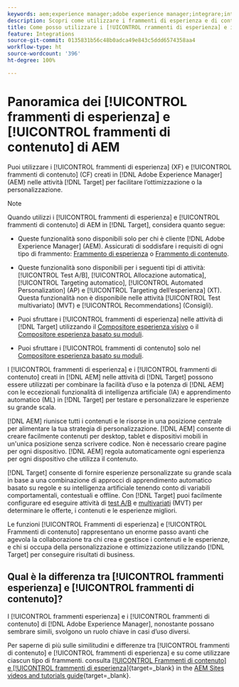 ```yaml
---
keywords: aem;experience manager;adobe experience manager;integrare;integrazione;frammenti di esperienza;frammenti di contenuto
description: Scopri come utilizzare i frammenti di esperienza e di contenuto di [!DNL Adobe Experience Manager] nelle attività [!DNL Adobe Target] .
title: Come posso utilizzare i [!UICONTROL rrammenti di esperienza] e i [!UICONTROL rammenti di contenuto] di [!DNL Adobe Experience Manager] (AEM) ?
feature: Integrations
source-git-commit: 0135831b56c48b0adca49e843c5ddd6574358aa4
workflow-type: ht
source-wordcount: '396'
ht-degree: 100%

---
```


# Panoramica dei [!UICONTROL frammenti di esperienza] e [!UICONTROL frammenti di contenuto] di AEM

Puoi utilizzare i [!UICONTROL frammenti di esperienza] (XF) e [!UICONTROL frammenti di contenuto] (CF) creati in [!DNL Adobe Experience Manager] (AEM) nelle attività [!DNL Target] per facilitare l’ottimizzazione o la personalizzazione.

>[!NOTE]
>
>Quando utilizzi i [!UICONTROL frammenti di esperienza] e [!UICONTROL frammenti di contenuto] di AEM in [!DNL Target], considera quanto segue:
> 
>* Queste funzionalità sono disponibili solo per chi è cliente [!DNL Adobe Experience Manager] (AEM). Assicurati di soddisfare i requisiti di ogni tipo di frammento: [Frammento di esperienza](/help/main/c-integrating-target-with-mac/aem/experience-fragments-aem.md#requirements) o [Frammento di contenuto](/help/main/c-integrating-target-with-mac/aem/content-fragments-aem.md#requirements).
>
>* Queste funzionalità sono disponibili per i seguenti tipi di attività: [!UICONTROL Test A/B], [!UICONTROL Allocazione automatica], [!UICONTROL Targeting automatico], [!UICONTROL Automated Personalization] (AP) e [!UICONTROL Targeting dell’esperienza] (XT). Questa funzionalità non è disponibile nelle attività [!UICONTROL Test multivariato] (MVT) e [!UICONTROL Recommendations] (Consigli).
>* Puoi sfruttare i [!UICONTROL frammenti di esperienza] nelle attività di [!DNL Target] utilizzando il [Compositore esperienza visivo](/help/main/c-experiences/c-visual-experience-composer/visual-experience-composer.md) o il [Compositore esperienza basato su moduli](/help/main/c-experiences/form-experience-composer.md).
>
>* Puoi sfruttare i [!UICONTROL frammenti di contenuto] solo nel [Compositore esperienza basato su moduli](/help/main/c-experiences/form-experience-composer.md).


I [!UICONTROL frammenti di esperienza] e i [!UICONTROL frammenti di contenuto] creati in [!DNL AEM] nelle attività di [!DNL Target] possono essere utilizzati per combinare la facilità d’uso e la potenza di [!DNL AEM] con le eccezionali funzionalità di intelligenza artificiale (IA) e apprendimento automatico (ML) in [!DNL Target] per testare e personalizzare le esperienze su grande scala.

[!DNL AEM] riunisce tutti i contenuti e le risorse in una posizione centrale per alimentare la tua strategia di personalizzazione. [!DNL AEM] consente di creare facilmente contenuti per desktop, tablet e dispositivi mobili in un&#39;unica posizione senza scrivere codice. Non è necessario creare pagine per ogni dispositivo. [!DNL AEM] regola automaticamente ogni esperienza per ogni dispositivo che utilizza il contenuto.

[!DNL Target] consente di fornire esperienze personalizzate su grande scala in base a una combinazione di approcci di apprendimento automatico basato su regole e su intelligenza artificiale tenendo conto di variabili comportamentali, contestuali e offline. Con [!DNL Target] puoi facilmente configurare ed eseguire attività di [test A/B](/help/main/c-activities/t-test-ab/test-ab.md) e [multivariati](/help/main/c-activities/c-multivariate-testing/multivariate-testing.md) (MVT) per determinare le offerte, i contenuti e le esperienze migliori.

Le funzioni [!UICONTROL Frammenti di esperienza] e [!UICONTROL Frammenti di contenuto] rappresentano un enorme passo avanti che agevola la collaborazione tra chi crea e gestisce i contenuti e le esperienze, e chi si occupa della personalizzazione e ottimizzazione utilizzando [!DNL Target] per conseguire risultati di business.

## Qual è la differenza tra [!UICONTROL frammenti esperienza] e [!UICONTROL frammenti di contenuto]?

I [!UICONTROL frammenti esperienza] e i [!UICONTROL frammenti di contenuto] di [!DNL Adobe Experience Manager], nonostante possano sembrare simili, svolgono un ruolo chiave in casi d’uso diversi.

Per saperne di più sulle similitudini e differenze tra [!UICONTROL frammenti di contenuto] e [!UICONTROL frammenti di esperienza] e su come utilizzare ciascun tipo di frammenti. consulta [[!UICONTROL Frammenti di contenuto] e [!UICONTROL frammenti di esperienza]](https://experienceleague.adobe.com/docs/experience-manager-learn/sites/content-fragments/understand-content-fragments-and-experience-fragments.html?lang=it){target=_blank} in the [AEM Sites videos and tutorials guide](https://experienceleague.adobe.com/docs/experience-manager-learn/sites/overview.html?lang=it){target=_blank}.